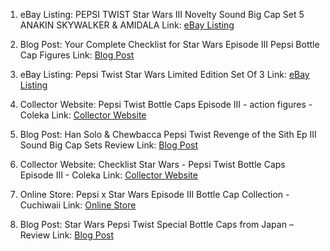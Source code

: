 1. eBay Listing: PEPSI TWIST Star Wars III Novelty Sound Big Cap Set 5 ANAKIN SKYWALKER & AMIDALA
Link: [eBay Listing](https://www.ebay.com/itm/204068338957)

2. Blog Post: Your Complete Checklist for Star Wars Episode III Pepsi Bottle Cap Figures
Link: [Blog Post](https://plastiqueboutique.com/your-complete-checklist-for-star-wars-episode-iii-pepsi-bottle-cap-figures/)

3. eBay Listing: Pepsi Twist Star Wars Limited Edition Set Of 3
Link: [eBay Listing](https://www.ebay.com/itm/405296363360)

4. Collector Website: Pepsi Twist Bottle Caps Episode III - action figures - Coleka
Link: [Collector Website](https://www.coleka.com/en/collector-action-figures/star-wars-action-figures/pepsi-twist/pepsi-twist-bottle-caps-episode-iii_r13401)

5. Blog Post: Han Solo & Chewbacca Pepsi Twist Revenge of the Sith Ep III Sound Big Cap Sets Review
Link: [Blog Post](https://starwarsshrine.wordpress.com/2012/01/26/han-solo-chewbacca-pepsi-twist-revenge-of-the-sith-ep-iii-sound-big-cap-sets-review-posted-on-june-28-2011/)

6. Collector Website: Checklist Star Wars - Pepsi Twist Bottle Caps Episode III - Coleka
Link: [Collector Website](https://www.coleka.com/en/star-wars_t3875?id_rubrique=13401)

7. Online Store: Pepsi x Star Wars Episode III Bottle Cap Collection - Cuchiwaii
Link: [Online Store](https://cuchiwaii.com/products/pepsi-x-star-wars-episode-iii-bottle-cap-collection)

8. Blog Post: Star Wars Pepsi Twist Special Bottle Caps from Japan – Review
Link: [Blog Post](https://starwarsshrine.wordpress.com/2011/06/25/star-wars-pepsi-twist-special-bottle-caps-from-japan-review/)